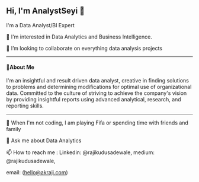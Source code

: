 ## Hi, I'm AnalystSeyi 👋
I'm a Data Analyst/BI Expert

👀 I'm interested in Data Analytics and Business Intelligence.

💞️ I’m looking to collaborate on everything data analysis projects

***
#### 🚀About Me
I'm an insightful and result driven data analyst, creative in finding solutions to problems and determining modifications for optimal use of organizational data. Committed to the culture of striving to achieve the company's vision by providing insightful reports using advanced analytical, research, and reporting skills.
***
🎥 When I'm not coding, I am playing Fifa or spending time with friends and family

💬 Ask me about Data Analytics

📫 How to reach me : Linkedin: @rajikudusadewale, medium: @rajikudusadewale, 

email: (hello@akraji.com)

<!---
AnalystSeyi/AnalystSeyi is a ✨ special ✨ repository because its `README.md` (this file) appears on your GitHub profile.
You can click the Preview link to take a look at your changes.
--->
